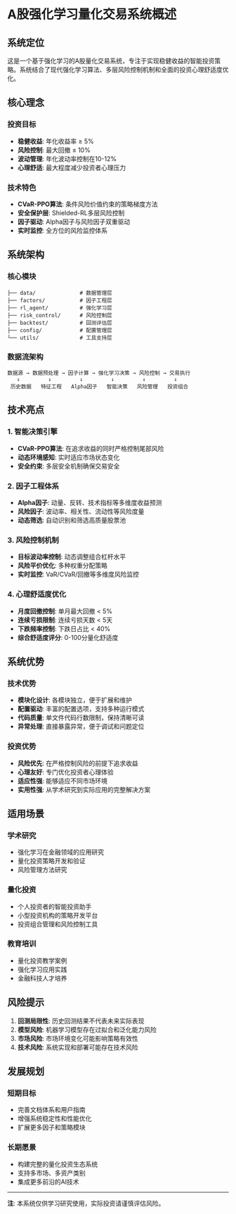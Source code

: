 # A股强化学习量化交易系统概述

## 系统定位

这是一个基于强化学习的A股量化交易系统，专注于实现稳健收益的智能投资策略。系统结合了现代强化学习算法、多层风险控制机制和全面的投资心理舒适度优化。

## 核心理念

### 投资目标
- **稳健收益**: 年化收益率 ≥ 5%
- **风险控制**: 最大回撤 ≤ 10%
- **波动管理**: 年化波动率控制在10-12%
- **心理舒适**: 最大程度减少投资者心理压力

### 技术特色
- **CVaR-PPO算法**: 条件风险价值约束的策略梯度方法
- **安全保护层**: Shielded-RL多层风险控制
- **因子驱动**: Alpha因子与风险因子双重驱动
- **实时监控**: 全方位的风险监控体系

## 系统架构

### 核心模块
```
├── data/              # 数据管理层
├── factors/           # 因子工程层  
├── rl_agent/          # 强化学习层
├── risk_control/      # 风险控制层
├── backtest/          # 回测评估层
├── config/            # 配置管理层
└── utils/             # 工具支持层
```

### 数据流架构
```
数据源 → 数据预处理 → 因子计算 → 强化学习决策 → 风险控制 → 交易执行
   ↓         ↓         ↓         ↓         ↓         ↓
 历史数据   特征工程   Alpha因子   智能决策   风险管理   投资组合
```

## 技术亮点

### 1. 智能决策引擎
- **CVaR-PPO算法**: 在追求收益的同时严格控制尾部风险
- **动态环境感知**: 实时适应市场状态变化
- **安全约束**: 多层安全机制确保交易安全

### 2. 因子工程体系
- **Alpha因子**: 动量、反转、技术指标等多维度收益预测
- **风险因子**: 波动率、相关性、流动性等风险度量
- **动态筛选**: 自动识别和筛选高质量股票池

### 3. 风险控制机制
- **目标波动率控制**: 动态调整组合杠杆水平
- **风险平价优化**: 多种权重分配策略
- **实时监控**: VaR/CVaR/回撤等多维度风险监控

### 4. 心理舒适度优化
- **月度回撤控制**: 单月最大回撤 < 5%
- **连续亏损限制**: 连续亏损天数 < 5天
- **下跌频率控制**: 下跌日占比 < 40%
- **综合舒适度评分**: 0-100分量化舒适度

## 系统优势

### 技术优势
- **模块化设计**: 各模块独立，便于扩展和维护
- **配置驱动**: 丰富的配置选项，支持多种运行模式
- **代码质量**: 单文件代码行数限制，保持清晰可读
- **异常处理**: 直接暴露异常，便于调试和问题定位

### 投资优势
- **风险优先**: 在严格控制风险的前提下追求收益
- **心理友好**: 专门优化投资者心理体验
- **适应性强**: 能够适应不同市场环境
- **实用性强**: 从学术研究到实际应用的完整解决方案

## 适用场景

### 学术研究
- 强化学习在金融领域的应用研究
- 量化投资策略开发和验证
- 风险管理方法研究

### 量化投资
- 个人投资者的智能投资助手
- 小型投资机构的策略开发平台
- 投资组合管理和风险控制工具

### 教育培训
- 量化投资教学案例
- 强化学习应用实践
- 金融科技人才培养

## 风险提示

1. **回测局限性**: 历史回测结果不代表未来实际表现
2. **模型风险**: 机器学习模型存在过拟合和泛化能力风险
3. **市场风险**: 市场环境变化可能影响策略有效性
4. **技术风险**: 系统实现和部署可能存在技术风险

## 发展规划

### 短期目标
- 完善文档体系和用户指南
- 增强系统稳定性和性能优化
- 扩展更多因子和策略模块

### 长期愿景
- 构建完整的量化投资生态系统
- 支持多市场、多资产类别
- 集成更多前沿的AI技术

---

**注**: 本系统仅供学习研究使用，实际投资请谨慎评估风险。